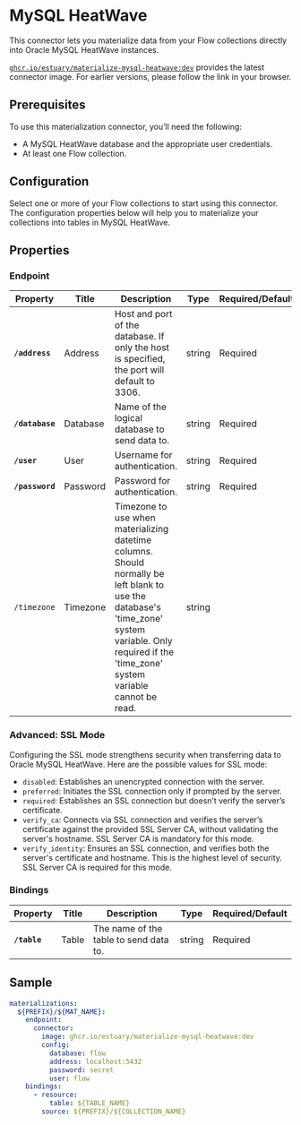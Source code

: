 # MySQL HeatWave

This connector lets you materialize data from your Flow collections directly into Oracle MySQL HeatWave instances.

[`ghcr.io/estuary/materialize-mysql-heatwave:dev`](https://github.com/estuary/connectors/pkgs/container/materialize-mysql-heatwave) provides the latest connector image. For earlier versions, please follow the link in your browser.

## Prerequisites
To use this materialization connector, you’ll need the following:

- A MySQL HeatWave database and the appropriate user credentials.
- At least one Flow collection.

## Configuration
Select one or more of your Flow collections to start using this connector. The configuration properties below will help you to materialize your collections into tables in MySQL HeatWave.

## Properties

### Endpoint

| Property                | Title              | Description                                | Type   | Required/Default       |
|-------------------------|--------------------|--------------------------------------------|--------|------------------------|
| **`/address`**         | Address           | Host and port of the database. If only the host is specified, the port will default to 3306.    | string | Required               |
| **`/database`**         | Database           | Name of the logical database to send data to.  | string | Required               |
| **`/user`**         | User           | Username for authentication.               | string | Required               |
| **`/password`**         | Password           | Password for authentication.               | string | Required               |
| `/timezone`                 | Timezone               | Timezone to use when materializing datetime columns. Should normally be left blank to use the database's 'time_zone' system variable. Only required if the 'time_zone' system variable cannot be read.  | string |                  |

### Advanced: SSL Mode
Configuring the SSL mode strengthens security when transferring data to Oracle MySQL HeatWave. Here are the possible values for SSL mode:

- `disabled`: Establishes an unencrypted connection with the server.
- `preferred`: Initiates the SSL connection only if prompted by the server.
- `required`: Establishes an SSL connection but doesn’t verify the server’s certificate.
- `verify_ca`: Connects via SSL connection and verifies the server’s certificate against the provided SSL Server CA, without validating the server's hostname. SSL Server CA is mandatory for this mode.
- `verify_identity`: Ensures an SSL connection, and verifies both the server's certificate and hostname. This is the highest level of security. SSL Server CA is required for this mode.

### Bindings

| Property                | Title              | Description                                | Type   | Required/Default       |
|-------------------------|--------------------|--------------------------------------------|--------|------------------------|
| **`/table`**            | Table              | The name of the table to send data to.     | string | Required               |



## Sample

```yaml
materializations:
  ${PREFIX}/${MAT_NAME}:
    endpoint:
      connector:
        image: ghcr.io/estuary/materialize-mysql-heatwave:dev
        config:
          database: flow
          address: localhost:5432
          password: secret
          user: flow
    bindings:
      - resource:
          table: ${TABLE_NAME}
        source: ${PREFIX}/${COLLECTION_NAME}
```

